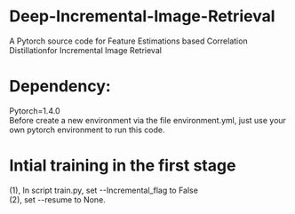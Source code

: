 # Deep-Incremental-Image-Retrieval
A Pytorch source code for Feature Estimations based Correlation Distillationfor Incremental Image Retrieval

# Dependency:
Pytorch=1.4.0  
Before create a new environment via the file environment.yml, just use your own pytorch environment to run this code.

# Intial training in the first stage

(1), In script train.py, set --Incremental_flag to False  
(2), set --resume to None.  
